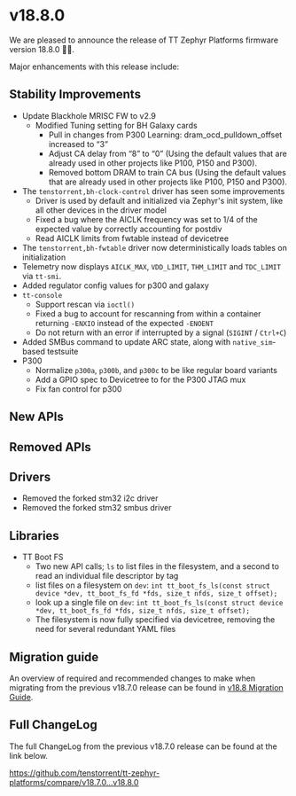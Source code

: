 # v18.8.0

We are pleased to announce the release of TT Zephyr Platforms firmware version 18.8.0 🥳🎉.

Major enhancements with this release include:

<!-- H3 Performance Improvements, if applicable -->
<!-- H3 New and Experimental Features, if applicable -->
<!-- H3 External Project Collaboration Efforts, if applicable -->

## Stability Improvements

* Update Blackhole MRISC FW to v2.9
  * Modified Tuning setting for BH Galaxy cards
    * Pull in changes from P300 Learning: dram_ocd_pulldown_offset increased to “3”
    * Adjust CA delay from “8” to “0” (Using the default values that are already used in other projects like P100, P150 and P300).
    * Removed bottom DRAM to train CA bus (Using the default values that are already used in other projects like P100, P150 and P300).
* The `tenstorrent,bh-clock-control` driver has seen some improvements
  * Driver is used by default and initialized via Zephyr's init system, like all other devices in the driver model
  * Fixed a bug where the AICLK frequency was set to 1/4 of the expected value by correctly accounting for postdiv
  * Read AICLK limits from fwtable instead of devicetree
* The `tenstorrent,bh-fwtable` driver now deterministically loads tables on initialization
* Telemetry now displays `AICLK_MAX`, `VDD_LIMIT`, `THM_LIMIT` and `TDC_LIMIT` via `tt-smi`.
* Added regulator config values for p300 and galaxy
* `tt-console`
  * Support rescan via `ioctl()`
  * Fixed a bug to account for rescanning from within a container returning `-ENXIO` instead of the expected `-ENOENT`
  * Do not return with an error if interrupted by a signal (`SIGINT` / `Ctrl+C`)
* Added SMBus command to update ARC state, along with `native_sim`-based testsuite
* P300
  * Normalize `p300a`, `p300b`, and `p300c` to be like regular board variants
  * Add a GPIO spec to Devicetree to for the P300 JTAG mux
  * Fix fan control for p300

<!-- H1 Security vulnerabilities fixed? -->

<!-- H2 API Changes, if applicable -->

## New APIs

<!-- UL PCIe -->
<!-- UL DDR -->
<!-- UL Ethernet -->
<!-- UL Telemetry -->
<!-- UL Debug / Developer Features -->
<!-- UL Drivers -->

## Removed APIs

## Drivers

* Removed the forked stm32 i2c driver
* Removed the forked stm32 smbus driver

## Libraries

* TT Boot FS
  * Two new API calls; `ls` to list files in the filesystem, and a second to read an individual file descriptor by tag
  * list files on a filesystem on `dev`: `int tt_boot_fs_ls(const struct device *dev, tt_boot_fs_fd *fds, size_t nfds, size_t offset);`
  * look up a single file on `dev`: `int tt_boot_fs_ls(const struct device *dev, tt_boot_fs_fd *fds, size_t nfds, size_t offset);`
  * The filesystem is now fully specified via devicetree, removing the need for several redundant YAML files

<!-- H2 New Samples, if applicable -->

<!-- UL PCIe -->
<!-- UL DDR -->
<!-- UL Ethernet -->
<!-- UL Telemetry -->
<!-- UL Debug / Developer Features -->
<!-- UL Drivers -->
<!-- UL Libraries -->

<!-- H2 Other Notable Changes, if applicable -->

<!-- UL PCIe -->
<!-- UL DDR -->
<!-- UL Ethernet -->
<!-- UL Telemetry -->
<!-- UL Debug / Developer Features -->
<!-- UL Drivers -->
<!-- UL Libraries -->

## Migration guide

An overview of required and recommended changes to make when migrating from the previous v18.7.0 release can be found in [v18.8 Migration Guide](https://github.com/tenstorrent/tt-zephyr-platforms/tree/main/doc/release/migration-guide-18.8.md).

## Full ChangeLog

The full ChangeLog from the previous v18.7.0 release can be found at the link below.

https://github.com/tenstorrent/tt-zephyr-platforms/compare/v18.7.0...v18.8.0
